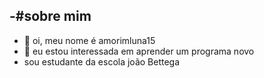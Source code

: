 -#sobre mim
-
-  👋 oi, meu nome é amorimluna15
- 👀 eu estou interessada em aprender um programa novo
- sou estudante da escola joão Bettega
<!---
amorimluna15/amorimluna15 is a ✨ special ✨ repository because its `README.md` (this file) appears on your GitHub profile.
You can click the Preview link to take a look at your changes.
--->
